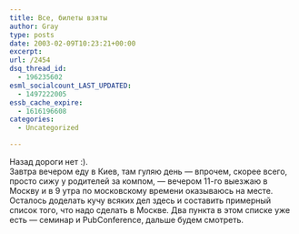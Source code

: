 ```yaml
---
title: Все, билеты взяты
author: Gray
type: posts
date: 2003-02-09T10:23:21+00:00
excerpt:
url: /2454
dsq_thread_id:
  - 196235602
esml_socialcount_LAST_UPDATED:
  - 1497222005
essb_cache_expire:
  - 1616196608
categories:
  - Uncategorized

---
```








Назад дороги нет :).  
Завтра вечером еду в Киев, там гуляю день &#8212; впрочем, скорее всего, просто сижу у родителей за компом, &#8212; вечером 11-го выезжаю в Москву и в 9 утра по московскому времени оказываюсь на месте.  
Осталось доделать кучу всяких дел здесь и составить примерный список того, что надо сделать в Москве. Два пункта в этом списке уже есть &#8212; семинар и PubConference, дальше будем смотреть.